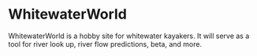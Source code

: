 # WhitewaterWorld

WhitewaterWorld is a hobby site for whitewater kayakers. It will serve as a tool for river look up, river flow predictions, beta, and more.
